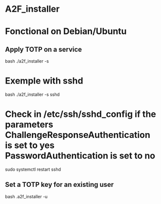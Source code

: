 # A2F_installer
# Fonctional on Debian/Ubuntu

## Apply TOTP on a service
bash ./a2f_installer -s <service>

# Exemple with sshd
bash ./a2f_installer -s sshd

# Check in /etc/ssh/sshd_config if the parameters ChallengeResponseAuthentication is set to yes  PasswordAuthentication is set to no
sudo systemctl restart sshd

## Set a TOTP key for an existing user
bash .a2f_installer -u <username>